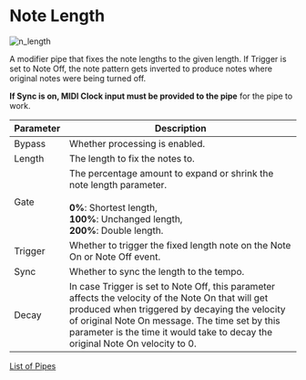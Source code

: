 # Note Length

![n_length](https://blokas.io/images/midihub/pipes/n_length.svg)

A modifier pipe that fixes the note lengths to the given length. If Trigger is set to Note Off, the note pattern gets inverted to produce notes where original notes were being turned off.

**If Sync is on, MIDI Clock input must be provided to the pipe** for the pipe to work.

| Parameter              | Description                        |
| ---------------------- | ---------------------------------- |
| Bypass                 | Whether processing is enabled.     |
| Length                 | The length to fix the notes to.    |
| Gate                   | The percentage amount to expand or shrink the note length parameter. <br/><br/>**0%**: Shortest length,<br/>**100%**: Unchanged length,<br/>**200%**: Double length. |
| Trigger                | Whether to trigger the fixed length note on the Note On or Note Off event. |
| Sync                   | Whether to sync the length to the tempo. |
| Decay                  | In case Trigger is set to Note Off, this parameter affects the velocity of the Note On that will get produced when triggered by decaying the velocity of original Note On message. The time set by this parameter is the time it would take to decay the original Note On velocity to 0. |

<span class="blokas-web-hide">

[List of Pipes](index.md#the-list-of-pipes)

</span>